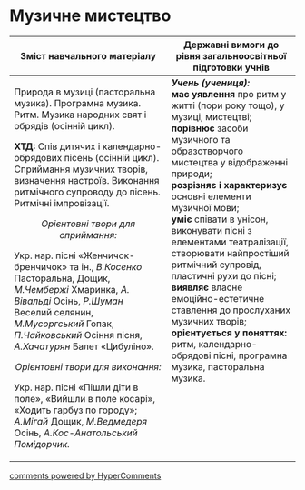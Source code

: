 <div id="hypercomments_widget" class="js-hypercomments-widget invisible"></div>

Музичне мистецтво
=============================================

<table>
<thead>
  <tr>
    <th width="55%" align="center">Зміст навчального матеріалу</th>
    <th width="45%" align="center">Державні вимоги до рівня загальноосвітньої підготовки учнів</th>
  </tr>
</thead>
<tbody>
  <tr>
    <td width="55%" style="vertical-align:top !important;">
<p>Природа в музиці (пасторальна музика). Програмна музика. Ритм. Музика народних свят і обрядів (осінній цикл).</p>
<p><b>ХТД:</b> Спів дитячих і календарно-обрядових пісень (осінній цикл). Сприймання музичних творів, визначення настроїв. Виконання ритмічного супроводу  до пісень. Ритмічні імпровізації.</p>
<center><i>Орієнтовні твори для сприймання:</i></center>
<p>Укр. нар. пісні «Женчичок-бренчичок» та ін., <i>В.Косенко</i> Пасторальна, Дощик, <i>М.Чембержі</i> Хмаринка, <i>А. Вівальді</i> Осінь, <i>Р.Шуман</i> Веселий селянин, <i>М.Мусоргський</i> Гопак, <i>П.Чайковський</i> Осіння пісня, <i>А.Хачатурян</i> Балет «Цибуліно».</p>
<center><i>Орієнтовні твори для виконання:</i></center>
<p>Укр. нар. пісні «Пішли діти в поле», «Вийшли в поле косарі», «Ходить гарбуз по городу»; <i>А.Мігай</i> Дощик, <i>М.Ведмедеря</i> Осінь, <i>А.Кос-Анатольський<i> Помідорчик.</i>
	</td>
<td width="45%" style="vertical-align:top !important;"><b><i>Учень (учениця):</i></b><br>
<b>має уявлення</b> про ритм у житті (пори року тощо), у музиці, мистецтві;<br>
<b>порівнює</b> засоби музичного та образотворчого мистецтва у відображенні природи;<br>
<b>розрізняє і характеризує </b> основні елементи музичної мови;<br>
<b>уміє</b> співати в унісон, виконувати  пісні з елементами театралізації, створювати найпростіший ритмічний супровід, пластичні рухи до пісні;<br>
<b>виявляє</b> власне емоційно-естетичне ставлення до прослуханих музичних творів;<br>
<b>орієнтується у поняттях:</b> ритм, календарно-обрядові пісні, програмна музика, пасторальна музика.<br>
</td>
	</tr>
</tbody>
</table>

<div class="js-hypercomments-container">
<a href="http://hypercomments.com" class="hc-link" title="comments widget">comments powered by HyperComments</a>
</div>
